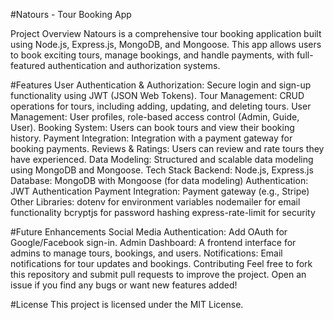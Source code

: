 #Natours - Tour Booking App

Project Overview
Natours is a comprehensive tour booking application built using Node.js, Express.js, MongoDB, and Mongoose. This app allows users to book exciting tours, manage bookings, and handle payments, with full-featured authentication and authorization systems.

#Features
User Authentication & Authorization: Secure login and sign-up functionality using JWT (JSON Web Tokens).
Tour Management: CRUD operations for tours, including adding, updating, and deleting tours.
User Management: User profiles, role-based access control (Admin, Guide, User).
Booking System: Users can book tours and view their booking history.
Payment Integration: Integration with a payment gateway for booking payments.
Reviews & Ratings: Users can review and rate tours they have experienced.
Data Modeling: Structured and scalable data modeling using MongoDB and Mongoose.
Tech Stack
Backend: Node.js, Express.js
Database: MongoDB with Mongoose (for data modeling)
Authentication: JWT Authentication
Payment Integration: Payment gateway (e.g., Stripe)
Other Libraries:
dotenv for environment variables
nodemailer for email functionality
bcryptjs for password hashing
express-rate-limit for security

#Future Enhancements
Social Media Authentication: Add OAuth for Google/Facebook sign-in.
Admin Dashboard: A frontend interface for admins to manage tours, bookings, and users.
Notifications: Email notifications for tour updates and bookings.
Contributing
Feel free to fork this repository and submit pull requests to improve the project. Open an issue if you find any bugs or want new features added!

#License
This project is licensed under the MIT License.
